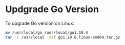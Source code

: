 # Updgrade Go Version

To upgrade Go version on Linux:
```bash
mv /usr/local/go /usr/local/go1.19.4
tar -C /usr/local -xzf go1.20.6.linux-amd64.tar.gz
```
